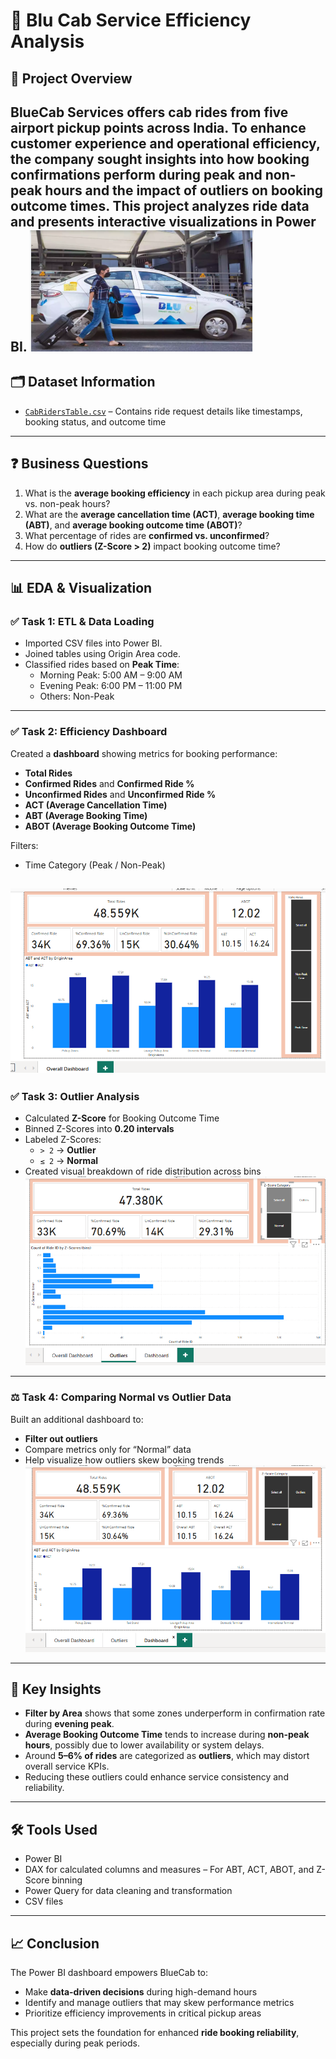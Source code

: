 # 🚖 Blu Cab Service Efficiency Analysis

## 📘 Project Overview

BlueCab Services offers cab rides from five airport pickup points across India. To enhance customer experience and operational efficiency, the company sought insights into how booking confirmations perform during **peak and non-peak hours** and the **impact of outliers** on booking outcome times. This project analyzes ride data and presents interactive visualizations in **Power BI**.
![Cab Image](https://github.com/rashi12121/Blu-Cab-Service-Efficiency-Analysis/blob/main/BluCab%20Image.png)
---

## 🗂️ Dataset Information

- [`CabRidersTable.csv`](https://github.com/rashi12121/Blu-Cab-Service-Efficiency-Analysis/blob/main/Blu%20Cab-Ride%20Data.csv) – Contains ride request details like timestamps, booking status, and outcome time  

---

## ❓ Business Questions

1. What is the **average booking efficiency** in each pickup area during peak vs. non-peak hours?
2. What are the **average cancellation time (ACT)**, **average booking time (ABT)**, and **average booking outcome time (ABOT)**?
3. What percentage of rides are **confirmed vs. unconfirmed**?
4. How do **outliers (Z-Score > 2)** impact booking outcome time?

---

## 📊 EDA & Visualization

### ✅ Task 1: ETL & Data Loading
- Imported CSV files into Power BI.
- Joined tables using Origin Area code.
- Classified rides based on **Peak Time**:
  - Morning Peak: 5:00 AM – 9:00 AM
  - Evening Peak: 6:00 PM – 11:00 PM
  - Others: Non-Peak

---

### ✅ Task 2: Efficiency Dashboard
Created a **dashboard** showing metrics for booking performance:
- **Total Rides**
- **Confirmed Rides** and **Confirmed Ride %**
- **Unconfirmed Rides** and **Unconfirmed Ride %**
- **ACT (Average Cancellation Time)**
- **ABT (Average Booking Time)**
- **ABOT (Average Booking Outcome Time)**

Filters:
- Time Category (Peak / Non-Peak)

![Overall Dashboard](https://github.com/rashi12121/Blu-Cab-Service-Efficiency-Analysis/blob/main/Blu%20Cab%20ABT_ACT.png)
---

### ✅ Task 3: Outlier Analysis
- Calculated **Z-Score** for Booking Outcome Time
- Binned Z-Scores into **0.20 intervals**
- Labeled Z-Scores:
  - `> 2` → **Outlier**
  - `≤ 2` → **Normal**
- Created visual breakdown of ride distribution across bins
![Outliers Dashboard](https://github.com/rashi12121/Blu-Cab-Service-Efficiency-Analysis/blob/main/Blue%20Cab%20Outliers.png)
---
### ⚖️ Task 4: Comparing Normal vs Outlier Data

Built an additional dashboard to:
- **Filter out outliers**
- Compare metrics only for “Normal” data
- Help visualize how outliers skew booking trends
![Outliers Impact Dashboard](https://github.com/rashi12121/Blu-Cab-Service-Efficiency-Analysis/blob/main/Blu%20Cab%20Outlier%20Impact.png)
---
## 📌 Key Insights

- **Filter by Area** shows that some zones underperform in confirmation rate during **evening peak**.
- **Average Booking Outcome Time** tends to increase during **non-peak hours**, possibly due to lower availability or system delays.
- Around **5–6% of rides** are categorized as **outliers**, which may distort overall service KPIs.
- Reducing these outliers could enhance service consistency and reliability.

---

## 🛠 Tools Used

- Power BI  
- DAX for calculated columns and measures – For ABT, ACT, ABOT, and Z-Score binning
- Power Query for data cleaning and transformation  
- CSV files


---


## 📈 Conclusion

The Power BI dashboard empowers BlueCab to:
- Make **data-driven decisions** during high-demand hours
- Identify and manage outliers that may skew performance metrics
- Prioritize efficiency improvements in critical pickup areas

This project sets the foundation for enhanced **ride booking reliability**, especially during peak periods.

